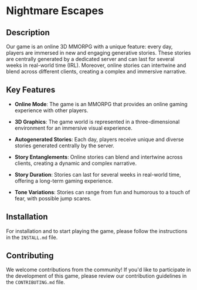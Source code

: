 # Nightmare Escapes

## Description
Our game is an online 3D MMORPG with a unique feature: every day, players are immersed in new and engaging generative stories. These stories are centrally generated by a dedicated server and can last for several weeks in real-world time (IRL). Moreover, online stories can intertwine and blend across different clients, creating a complex and immersive narrative.

## Key Features
- **Online Mode**: The game is an MMORPG that provides an online gaming experience with other players.

- **3D Graphics**: The game world is represented in a three-dimensional environment for an immersive visual experience.

- **Autogenerated Stories**: Each day, players receive unique and diverse stories generated centrally by the server.

- **Story Entanglements**: Online stories can blend and intertwine across clients, creating a dynamic and complex narrative.

- **Story Duration**: Stories can last for several weeks in real-world time, offering a long-term gaming experience.

- **Tone Variations**: Stories can range from fun and humorous to a touch of fear, with possible jump scares.


## Installation
For installation and to start playing the game, please follow the instructions in the `INSTALL.md` file.

## Contributing
We welcome contributions from the community! If you'd like to participate in the development of this game, please review our contribution guidelines in the `CONTRIBUTING.md` file.

